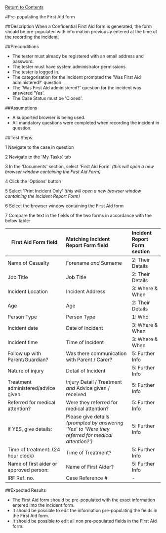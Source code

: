 [Return to Contents](https://github.com/infojam-james/test-cases/blob/master/Contents.md)

#Pre-populating the First Aid form

##Description
When a Confidential First Aid form is generated, the form should be pre-populated with information previously entered at the time of the recording the incident.

##Preconditions
+ The tester must already be registered with an email address and password.
+ The tester must have system administrator permissions.
+ The tester is logged in.
+ The categorisation for the incident prompted the 'Was First Aid administered?' question.
+ The 'Was First Aid administered?' question for the incident was answered 'Yes'.
+ The Case Status must be 'Closed'.

##Assumptions
+ A supported browser is being used.
+ All mandatory questions were completed when recording the incident in question.

##Test Steps:

1 Navigate to the case in question

2 Navigate to the 'My Tasks' tab

3 In the 'Documents' section, select 'First Aid Form' *(this will open a new browser window containing the First Aid Form)*

4 Click the 'Options' button

5 Select 'Print Incident Only' *(this will open a new browser window containing the Incident Report Form)*

6 Select the browser window containing the First Aid form

7 Compare the text in the fields of the two forms in accordance with the below table:

|First Aid Form field|Matching Incident Report Form field|Incident Report Form section|
|--------------------|:------------------------------------|:---------------------------|
|Name of Casualty|Forename *and* Surname|2: Their Details|
|Job Title|Job Title|2: Their Details|
|Incident Location|Incident Address|3: Where & When|
|Age|Age|2: Their Details|
|Person Type|Person Type|1: Who|
|Incident date|Date of Incident|3: Where & When|
|Incident time|Time of Incident|3: Where & When|
|Follow up with Parent/Guardian?|Was there communication with Parent / Carer?|5: Further Info|
|Nature of injury|Detail of Incident|5: Further Info|
|Treatment administered/advice given|Injury Detail / Treatment *and* Advice given / received|5: Further Info|
|Referred for medical attention?|Were they referred for medical attention?|5: Further Info|
|If YES, give details:|Please give details *(prompted by answering 'Yes' to 'Were they referred for medical attention?')*|5: Further Info|
|Time of treatment: (24 hour clock)|Time of Treatment?|5: Further Info|
|Name of first aider or approved person:|Name of First Aider?|5: Further Info|
|IRF Ref. no.|Case Reference #|-|

##Expected Results
+ The First Aid form should be pre-populated with the exact information entered into the incident form.
+ It should be possible to edit the information pre-populating the fields in the First Aid form.
+ It should be possible to edit all non pre-populated fields in the First Aid form.
